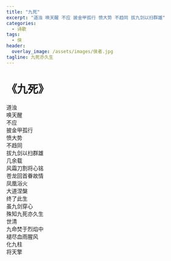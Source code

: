 ```yaml
---
title: "九死"
excerpt: "道浊 唤天醒 不应 披金甲孤行 愤大势 不趋同 拔九剑以扫群雄"
categories:
  - 诗歌
tags:
  - 侠
header:
  overlay_image: /assets/images/侠者.jpg
tagline: 九死亦久生 
---
```


# 《九死》

道浊  
唤天醒  
不应  
披金甲孤行  
愤大势  
不趋同  
拔九剑以扫群雄  
几余载  
风霜刀割将心铭  
苍龙回首眷故情  
凤凰浴火  
大道涅槃  
终了此生  
虽九剑穿心  
殊知九死亦久生  
世清  
九命焚于烈焰中  
褪尽血雨腥风  
化九柱  
将天擎  
